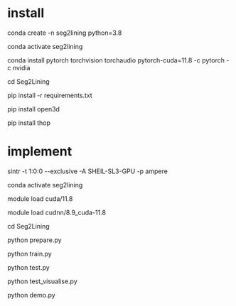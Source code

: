 # install

conda create -n seg2lining python=3.8

conda activate seg2lining

conda install pytorch torchvision torchaudio pytorch-cuda=11.8 -c pytorch -c nvidia

cd Seg2Lining

pip install -r requirements.txt

pip install open3d

pip install thop

# implement

sintr -t 1:0:0 --exclusive -A SHEIL-SL3-GPU -p ampere

conda activate seg2lining

module load cuda/11.8

module load cudnn/8.9_cuda-11.8

cd Seg2Lining

python prepare.py

python train.py

python test.py

python test_visualise.py

python demo.py